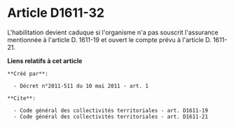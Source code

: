 # Article D1611-32

L'habilitation devient caduque si l'organisme n'a pas souscrit l'assurance mentionnée à l'article D. 1611-19 et ouvert le
compte prévu à l'article D. 1611-21.

**Liens relatifs à cet article**

	**Créé par**:

	  - Décret n°2011-511 du 10 mai 2011 - art. 1

	**Cite**:

	  - Code général des collectivités territoriales - art. D1611-19
	  - Code général des collectivités territoriales - art. D1611-21
